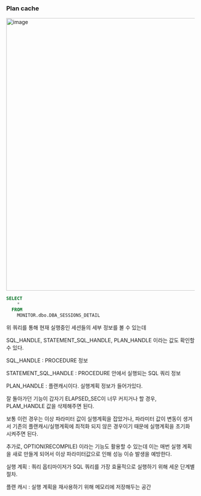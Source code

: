 ### Plan cache

<img width="1157" height="729" alt="image" src="https://github.com/user-attachments/assets/f73865c7-1ddc-4c07-b32b-62f12370a88a" />


```sql
SELECT
	*
  FROM
	MONITOR.dbo.DBA_SESSIONS_DETAIL
```

위 쿼리를 통해 현재 실행중인 세션들의 세부 정보를 볼 수 있는데

SQL_HANDLE, STATEMENT_SQL_HANDLE, PLAN_HANDLE 이라는 값도 확인할 수 있다.

SQL_HANDLE :  PROCEDURE 정보

STATEMENT_SQL_HANDLE : PROCEDURE 안에서 실행되는 SQL 쿼리 정보

PLAN_HANDLE : 플랜캐시이다. 실행계획 정보가 들어가있다.

잘 돌아가던 기능이 갑자기 ELAPSED_SEC이 너무 커지거나 할 경우, PLAM_HANDLE 값을 삭제해주면 된다.

보통 이런 경우는  이상 파라미터 값이 실행계획을 잡았거나, 파라미터 값이 변동이 생겨서 기존의 플랜캐시/실행계획에 최적화 되지 않은 경우이기 때문에 실행계획을 초기화 시켜주면 된다.

추가로, OPTION(RECOMPILE) 이라는 기능도 활용할 수 있는데 이는 매번 실행 계획을 새로 만들게 되어서 
이상 파라미터값으로 인해 성능 이슈 발생을 예방한다.  

실행 계획 : 쿼리 옵티마이저가 SQL 쿼리를 가장 효율적으로 실행하기 위해 세운 단계별 절차.

플랜 캐시 : 실행 계획을 재사용하기 위해 메모리에 저장해두는 공간
